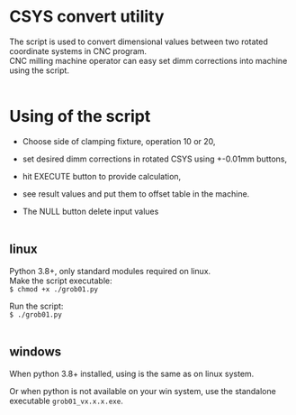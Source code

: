 # CSYS convert utility

The script is used to convert dimensional values between two rotated coordinate systems in CNC program.<br>
CNC milling machine operator can easy set dimm corrections into machine using the script.
<br><br>
# Using of the script
- Choose side of clamping fixture, operation 10 or 20,
- set desired dimm corrections in rotated CSYS using +-0.01mm buttons,
- hit EXECUTE button to provide calculation,
- see result values and put them to offset table in the machine.

- The NULL button delete input values
<br><br>
## linux
Python 3.8+, only standard modules required on linux.<br>
Make the script executable:<br>
`$ chmod +x ./grob01.py`

Run the script:<br>
`$ ./grob01.py`
<br><br>
## windows
When python 3.8+ installed, using is the same as on linux system.

Or when python is not available on your win system, use the standalone executable `grob01_vx.x.x.exe`.<br>
